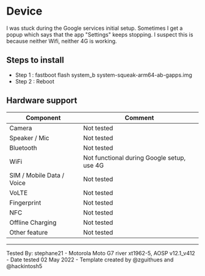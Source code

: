 # Device

I was stuck during the Google services initial setup.
Sometimes I get a popup which says that the app "Settings" keeps stopping.
I suspect this is because neither Wifi, neither 4G is working.



## Steps to install

* Step 1 : fastboot flash system_b system-squeak-arm64-ab-gapps.img
* Step 2 : Reboot

## Hardware support

| Component                 |      Comment                                              |
|---------------------------|-----------------------------------------------------------|
| Camera                    | Not tested                                                |
| Speaker / Mic             | Not tested                                                |
| Bluetooth                 | Not tested                                                |
| WiFi                      | Not functional during Google setup, use 4G                |
| SIM / Mobile Data / Voice | Not tested                                                |
| VoLTE                     | Not tested                                                |
| Fingerprint               | Not tested                                                |
| NFC                       | Not tested                                                |
| Offline Charging          | Not tested                                                |
| Other feature             | Not tested                                                |
---

Tested By: stephane21 - Motorola Moto G7 river xt1962-5, AOSP v12.1_v412 - Date tested 02 May 2022 - Template created by @zguithues and @hackintosh5